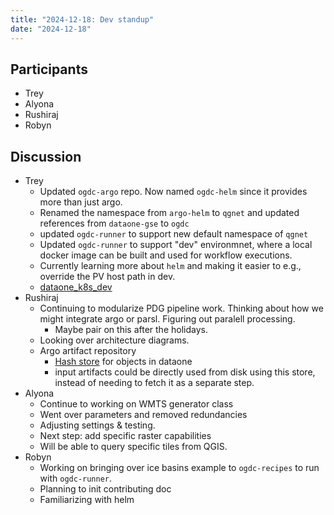 ```yaml
---
title: "2024-12-18: Dev standup"
date: "2024-12-18"
---
```


## Participants

* Trey
* Alyona
* Rushiraj
* Robyn


## Discussion

* Trey
    * Updated `ogdc-argo` repo. Now named `ogdc-helm` since it provides more than just argo.
    * Renamed the namespace from `argo-helm` to `qgnet` and updated references from `dataone-gse` to `ogdc`
    * updated `ogdc-runner` to support new default namespace of `qgnet`
    * Updated `ogdc-runner` to support "dev" environmnet, where a local docker image can be built and used for workflow executions.
    * Currently learning more about `helm` and making it easier to e.g., override the PV host path in dev.
    * [dataone_k8s_dev](https://github.com/DataONEorg/k8s-cluster)
* Rushiraj
    * Continuing to modularize PDG pipeline work. Thinking about how we might integrate argo or parsl. Figuring out paralell processing. 
        * Maybe pair on this after the holidays.
    * Looking over architecture diagrams. 
    * Argo artifact repository
        * [Hash store](https://github.com/DataONEorg/hashstore) for objects in dataone
        * input artifacts could be directly used from disk using this store, instead of needing to fetch it as a separate step.
* Alyona
    * Continue to working on WMTS generator class
    * Went over parameters and removed redundancies
    * Adjusting settings & testing.
    * Next step: add specific raster capabilities
    * Will be able to query specific tiles from QGIS. 
* Robyn
    * Working on bringing over ice basins example to `ogdc-recipes` to run with `ogdc-runner`. 
    * Planning to init contributing doc
    * Familiarizing with helm
